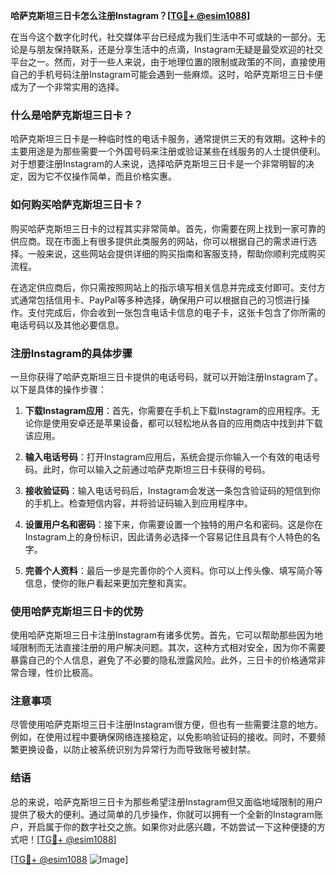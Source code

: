 **哈萨克斯坦三日卡怎么注册Instagram？[[TG💪+ @esim1088](https://t.me/s/esim1088)]**

在当今这个数字化时代，社交媒体平台已经成为我们生活中不可或缺的一部分。无论是与朋友保持联系，还是分享生活中的点滴，Instagram无疑是最受欢迎的社交平台之一。然而，对于一些人来说，由于地理位置的限制或政策的不同，直接使用自己的手机号码注册Instagram可能会遇到一些麻烦。这时，哈萨克斯坦三日卡便成为了一个非常实用的选择。

### 什么是哈萨克斯坦三日卡？

哈萨克斯坦三日卡是一种临时性的电话卡服务，通常提供三天的有效期。这种卡的主要用途是为那些需要一个外国号码来注册或验证某些在线服务的人士提供便利。对于想要注册Instagram的人来说，选择哈萨克斯坦三日卡是一个非常明智的决定，因为它不仅操作简单，而且价格实惠。

### 如何购买哈萨克斯坦三日卡？

购买哈萨克斯坦三日卡的过程其实非常简单。首先，你需要在网上找到一家可靠的供应商。现在市面上有很多提供此类服务的网站，你可以根据自己的需求进行选择。一般来说，这些网站会提供详细的购买指南和客服支持，帮助你顺利完成购买流程。

在选定供应商后，你只需按照网站上的指示填写相关信息并完成支付即可。支付方式通常包括信用卡、PayPal等多种选择，确保用户可以根据自己的习惯进行操作。支付完成后，你会收到一张包含电话卡信息的电子卡，这张卡包含了你所需的电话号码以及其他必要信息。

### 注册Instagram的具体步骤

一旦你获得了哈萨克斯坦三日卡提供的电话号码，就可以开始注册Instagram了。以下是具体的操作步骤：

1. **下载Instagram应用**：首先，你需要在手机上下载Instagram的应用程序。无论你是使用安卓还是苹果设备，都可以轻松地从各自的应用商店中找到并下载该应用。

2. **输入电话号码**：打开Instagram应用后，系统会提示你输入一个有效的电话号码。此时，你可以输入之前通过哈萨克斯坦三日卡获得的号码。

3. **接收验证码**：输入电话号码后，Instagram会发送一条包含验证码的短信到你的手机上。检查短信内容，并将验证码输入到应用程序中。

4. **设置用户名和密码**：接下来，你需要设置一个独特的用户名和密码。这是你在Instagram上的身份标识，因此请务必选择一个容易记住且具有个人特色的名字。

5. **完善个人资料**：最后一步是完善你的个人资料。你可以上传头像、填写简介等信息，使你的账户看起来更加完整和真实。

### 使用哈萨克斯坦三日卡的优势

使用哈萨克斯坦三日卡注册Instagram有诸多优势。首先，它可以帮助那些因为地域限制而无法直接注册的用户解决问题。其次，这种方式相对安全，因为你不需要暴露自己的个人信息，避免了不必要的隐私泄露风险。此外，三日卡的价格通常非常合理，性价比极高。

### 注意事项

尽管使用哈萨克斯坦三日卡注册Instagram很方便，但也有一些需要注意的地方。例如，在使用过程中要确保网络连接稳定，以免影响验证码的接收。同时，不要频繁更换设备，以防止被系统识别为异常行为而导致账号被封禁。

### 结语

总的来说，哈萨克斯坦三日卡为那些希望注册Instagram但又面临地域限制的用户提供了极大的便利。通过简单的几步操作，你就可以拥有一个全新的Instagram账户，开启属于你的数字社交之旅。如果你对此感兴趣，不妨尝试一下这种便捷的方式吧！[[TG💪+ @esim1088](https://t.me/s/esim1088)]

[[TG💪+ @esim1088](https://t.me/s/esim1088) ![Image](https://i.postimg.cc/4NQfJmqS/Snipaste-2025-05-13-00-14-12.png)]